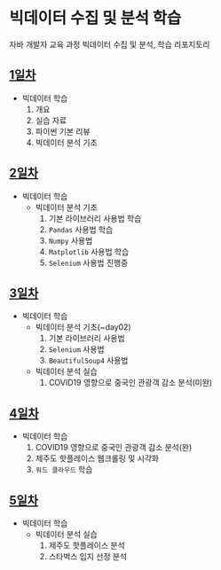 # 빅데이터 수집 및 분석 학습
자바 개발자 교육 과정 빅데이터 수집 및 분석, 학습 리포지토리

## [1일차](https://github.com/king-dong-gun/python_bigdata_analyze/blob/main/Day01.md)
- 빅데이터 학습
    1. 개요
    2. 실습 자료
    3. 파이썬 기본 리뷰
    4. 빅데이터 분석 기초

## [2일차](https://github.com/king-dong-gun/python_bigdata_analyze/blob/main/Day02.md)
- 빅데이터 학습
    - 빅데이터 분석 기초
        1. 기본 라이브러리 사용법 학습
        2. `Pandas` 사용법 학습
        3. `Numpy` 사용법
        4. `Matplotlib` 사용법 학습
        5. `Selenium` 사용법 진행중

## [3일차](https://github.com/king-dong-gun/python_bigdata_analyze/blob/main/Day03.md)
- 빅데이터 학습
    - 빅데이터 분석 기초(~day02)
        1. 기본 라이브러리 사용법
        2. `Selenium` 사용법
        3. `BeautifulSoup4` 사용법
    - 빅데이터 분석 실습
        1. COVID19 영향으로 중국인 관광객 감소 분석(미완)


## [4일차](https://github.com/king-dong-gun/python_bigdata_analyze/blob/main/Day04.md)
- 빅데이터 학습
    1. COVID19 영향으로 중국인 관광객 감소 분석(완)
    2. 제주도 핫플레이스 웹크롤링 및 시각화
    3. `워드 클라우드` 학습
## [5일차](https://github.com/king-dong-gun/python_bigdata_analyze/blob/main/Day04.md)
- 빅데이터 학습
    - 빅데이터 분석 실습
        1. 제주도 핫플레이스 분석
        2. 스타벅스 입지 선정 분석

